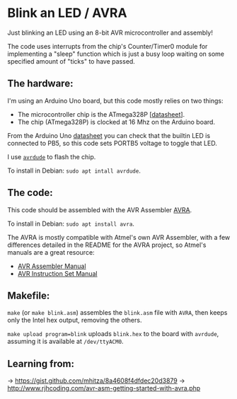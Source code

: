 # Blink an LED / AVRA

Just blinking an LED using an 8-bit AVR microcontroller and assembly!

The code uses interrupts from the chip's Counter/Timer0 module for
implementing a "sleep" function which is just a busy loop waiting
on some specified amount of "ticks" to have passed.

## The hardware:

I'm using an Arduino Uno board, but this code mostly relies on two things:
- The microcontroller chip is the ATmega328P [[datasheet](https://content.arduino.cc/assets/Atmel-7810-Automotive-Microcontrollers-ATmega328P_Datasheet.pdf)].
- The chip (ATmega328P) is clocked at 16 Mhz on the Arduino board.

From the Arduino Uno [datasheet](https://docs.arduino.cc/static/08d4f043936835a098b244c4714467c1/A000066-datasheet.pdf)
you can check that the builtin LED is connected to PB5, so this code sets
PORTB5 voltage to toggle that LED.

I use [`avrdude`](http://savannah.nongnu.org/projects/avrdude) to flash the chip.

To install in Debian: `sudo apt intall avrdude`.

## The code:

This code should be assembled with the AVR Assembler
[AVRA](https://github.com/Ro5bert/avra).

To install in Debian: `sudo apt install avra`.

The AVRA is mostly compatible with Atmel's own AVR Assembler, with a few
differences detailed in the README for the AVRA project, so Atmel's manuals
are a great resource:
- [AVR Assembler Manual](http://ww1.microchip.com/downloads/en/DeviceDoc/40001917A.pdf)
- [AVR Instruction Set Manual](http://ww1.microchip.com/downloads/en/DeviceDoc/AVR-InstructionSet-Manual-DS40002198.pdf)

## Makefile:

`make` (or `make blink.asm`) assembles the `blink.asm` file with `AVRA`,
then keeps only the Intel hex output, removing the others.

`make upload program=blink` uploads `blink.hex` to the board with `avrdude`,
assuming it is available at `/dev/ttyACM0`.

## Learning from:
-> https://gist.github.com/mhitza/8a4608f4dfdec20d3879
-> http://www.rjhcoding.com/avr-asm-getting-started-with-avra.php
